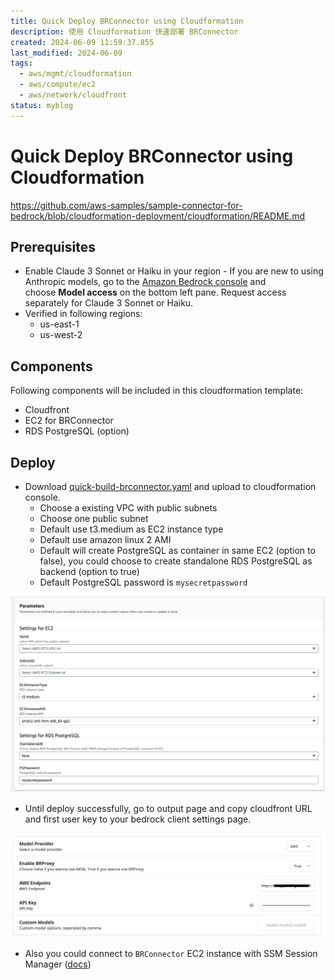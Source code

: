```yaml
---
title: Quick Deploy BRConnector using Cloudformation
description: 使用 Cloudformation 快速部署 BRConnector
created: 2024-06-09 11:59:37.855
last_modified: 2024-06-09
tags:
  - aws/mgmt/cloudformation
  - aws/compute/ec2
  - aws/network/cloudfront
status: myblog
---
```


# Quick Deploy BRConnector using Cloudformation
https://github.com/aws-samples/sample-connector-for-bedrock/blob/cloudformation-deployment/cloudformation/README.md

## Prerequisites
- Enable Claude 3 Sonnet or Haiku in your region - If you are new to using Anthropic models, go to the [Amazon Bedrock console](https://console.aws.amazon.com/bedrock/) and choose **Model access** on the bottom left pane. Request access separately for Claude 3 Sonnet or Haiku.
- Verified in following regions:
    - us-east-1
    - us-west-2

## Components
Following components will be included in this cloudformation template: 
- Cloudfront
- EC2 for BRConnector
- RDS PostgreSQL (option)

## Deploy
- Download [quick-build-brconnector.yaml](quick-build-brconnector.yaml) and upload to cloudformation console.
    - Choose a existing VPC with public subnets
    - Choose one public subnet
    - Default use t3.medium as EC2 instance type
    - Default use amazon linux 2 AMI
    - Default will create PostgreSQL as container in same EC2 (option to false), you could choose to create standalone RDS PostgreSQL as backend (option to true)
    - Default PostgreSQL password is `mysecretpassword`

![attachments/quick-build-brconnector-on-ec2/IMG-quick-build-brconnector-on-ec2-2.png](attachments/quick-build-brconnector-on-ec2/IMG-quick-build-brconnector-on-ec2-2.png)

- Until deploy successfully, go to output page and copy cloudfront URL and first user key to your bedrock client settings page.

![attachments/quick-build-brconnector-on-ec2/IMG-quick-build-brconnector-on-ec2-1.png](attachments/quick-build-brconnector-on-ec2/IMG-quick-build-brconnector-on-ec2-1.png)

- Also you could connect to `BRConnector` EC2 instance with SSM Session Manager ([docs](https://docs.aws.amazon.com/systems-manager/latest/userguide/session-manager-working-with-sessions-start.html#start-ec2-console))


